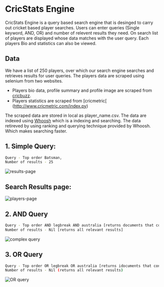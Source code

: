 # CricStats Engine

CricStats Engine is a query based search engine that is desinged to carry out cricket based player searches. Users can enter queries (Single keyword, AND, OR) and number of relevent results they need. On search list of players are displayed whose data matches with the user query. Each players Bio and statistics can also be viewed.

## Data 

We have a list of 250 players, over which our search engine searches and retrieves results for user queries. The players data are scraped using selenium from two websites. 
  
 * Players bio data, profile summary and profile image are scraped from [cricbuzz](https://www.cricbuzz.com/).
 * Players statistics are scraped from [cricmetric[ (http://www.cricmetric.com/index.py)
  
The scraped data are stored in local as player_name.csv. The data are indexed using [Whoosh](https://pypi.org/project/Whoosh/) which is a indexing and searching. The data retireved by using ranking and querying technique provided by Whoosh. Which makes searching faster.


## 1. Simple Query:

```bash
Query - Top order Batsman, 
Number of results - 25
```

![results-page](https://user-images.githubusercontent.com/43880647/114308788-9e1ef180-9b02-11eb-9346-e4c708bdeae9.gif)

## Search Results page:

![players-page](https://user-images.githubusercontent.com/43880647/114309581-403fd900-9b05-11eb-93c2-a9354c7c493b.gif)


## 2. AND Query

```bash
Query - Top order AND legbreak AND australia [returns documents that containing all three queries],
Number of results - Nil [returns all relevant results]
```


![complex query](https://user-images.githubusercontent.com/43880647/114309817-35397880-9b06-11eb-93e4-9aa9be350022.gif)

## 3. OR Query

```bash
Query - Top order OR legbreak OR australia [returns idocuments that containing either of three queries satisfies], 
Number of results - Nil (returns all relevant results)
```

![OR query](https://user-images.githubusercontent.com/43880647/114310175-8f870900-9b07-11eb-9f06-8c4949c09763.gif)
